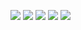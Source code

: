 <a href="https://wakatime.com"><img src="https://wakatime.com/share/@Sierra117/c332d51b-3ceb-4810-a11c-c54a83de8176.png" /></a>
<a href="https://wakatime.com"><img src="https://wakatime.com/share/@Sierra117/a639bf0e-2624-4817-b74a-098c12def1b8.png" /></a>
<a href="https://wakatime.com"><img src="https://wakatime.com/share/@Sierra117/b552f49f-8f80-4364-bd0c-8ea4e317604c.png" /></a>
<a href="https://wakatime.com"><img src="https://wakatime.com/share/@Sierra117/05a541db-086e-4242-8532-ebd9fd0496cb.png" /></a>
<a href="https://wakatime.com"><img src="https://wakatime.com/share/@Sierra117/3c0b5827-5a42-47da-ad02-8b029f2735ac.png" /></a>